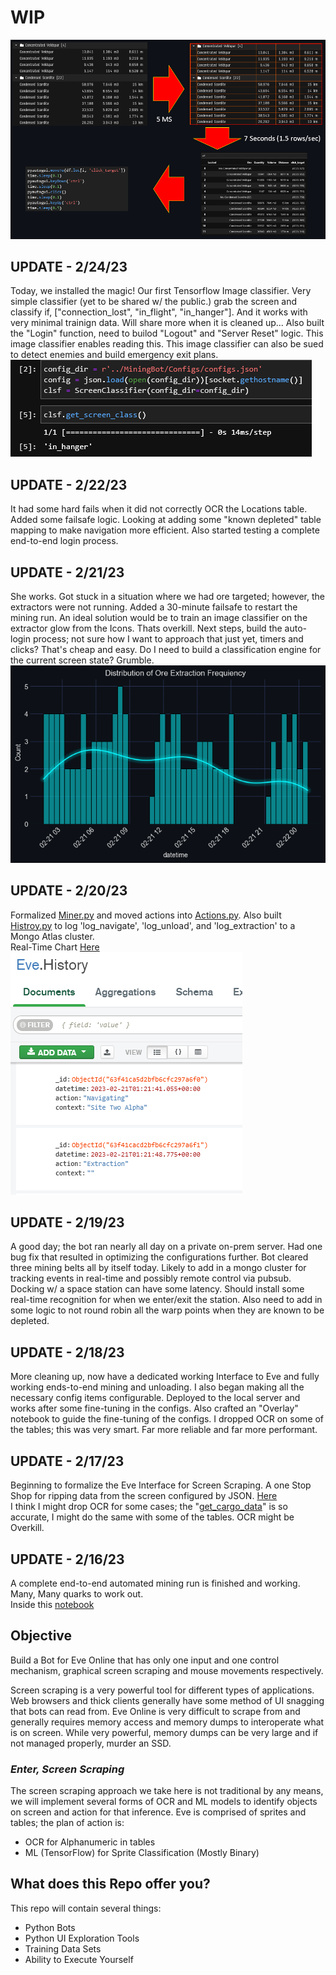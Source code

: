 #  WIP
![alt text](https://github.com/darkmatter2222/EVE-Online-Bot/blob/main/Images/banner.png)  

## UPDATE - 2/24/23
Today, we installed the magic! Our first Tensorflow Image classifier. Very simple classifier (yet to be shared w/ the public.) grab the screen and classify if, ["connection_lost", "in_flight", "in_hanger"]. And it works with very minimal trainign data. Will share more when it is cleaned up...  Also built the "Login" function, need to builod "Logout" and "Server Reset" logic. This image classifier enables reading this.  This image classifier can also be sued to detect enemies and build emergency exit plans.  
![](https://github.com/darkmatter2222/EVE-Online-Bot/blob/main/Images/state.png)

## UPDATE - 2/22/23  
It had some hard fails when it did not correctly OCR the Locations table. Added some failsafe logic. Looking at adding some "known depleted" table mapping to make navigation more efficient. Also started testing a complete end-to-end login process.

## UPDATE - 2/21/23  
She works. Got stuck in a situation where we had ore targeted; however, the extractors were not running. Added a 30-minute failsafe to restart the mining run. An ideal solution would be to train an image classifier on the extractor glow from the Icons. Thats overkill.  Next steps, build the auto-login process; not sure how I want to approach that just yet, timers and clicks? That's cheap and easy. Do I need to build a classification engine for the current screen state? Grumble. 
![](https://github.com/darkmatter2222/EVE-Online-Bot/blob/main/Images/extractionhistogram.png)  

## UPDATE - 2/20/23  
Formalized [Miner.py](https://github.com/darkmatter2222/EVE-Online-Bot/blob/main/MiningBot/Miner.py) and moved actions into [Actions.py](https://github.com/darkmatter2222/EVE-Online-Bot/blob/main/MiningBot/BotActions/Actions.py). Also built [Histroy.py](https://github.com/darkmatter2222/EVE-Online-Bot/blob/main/MiningBot/AuditHistory/History.py) to log 'log_navigate', 'log_unload', and 'log_extraction' to a Mongo Atlas cluster.  
Real-Time Chart [Here](https://charts.mongodb.com/charts-homeautomation-snhch/public/dashboards/63f41f3b-3f54-4fe9-847e-affaab662973)  
![](https://github.com/darkmatter2222/EVE-Online-Bot/blob/main/Images/mongo_histroy.png)

## UPDATE - 2/19/23  
A good day; the bot ran nearly all day on a private on-prem server. Had one bug fix that resulted in optimizing the configurations further. Bot cleared three mining belts all by itself today. Likely to add in a mongo cluster for tracking events in real-time and possibly remote control via pubsub. Docking w/ a space station can have some latency. Should install some real-time recognition for when we enter/exit the station. Also need to add in some logic to not round robin all the warp points when they are known to be depleted. 

## UPDATE - 2/18/23  
More cleaning up, now have a dedicated working Interface to Eve and fully working ends-to-end mining and unloading. I also began making all the necessary config items configurable. Deployed to the local server and works after some fine-tuning in the configs. Also crafted an "Overlay" notebook to guide the fine-tuning of the configs. 
I dropped OCR on some of the tables; this was very smart. Far more reliable and far more performant.  

## UPDATE - 2/17/23  
Beginning to formalize the Eve Interface for Screen Scraping. A one Stop Shop for ripping data from the screen configured by JSON. [Here](https://github.com/darkmatter2222/EVE-Online-Bot/blob/main/MiningBot/EveInterface/Interface.py)  
I think I might drop OCR for some cases; the "[get_cargo_data](https://github.com/darkmatter2222/EVE-Online-Bot/blob/9d1428ffa6042c1a8f6d826f4931190bc38bcb0b/MiningBot/EveInterface/Interface.py#L154)" is so accurate, I might do the same with some of the tables. OCR might be Overkill. 

## UPDATE - 2/16/23  
A complete end-to-end automated mining run is finished and working. Many, Many quarks to work out.   
Inside this [notebook](https://github.com/darkmatter2222/EVE-Online-Bot/blob/main/Experiment/SurveyScanResultsInit.ipynb)  








## Objective  
Build a Bot for Eve Online that has only one input and one control mechanism, graphical screen scraping and mouse movements respectively.  

Screen scraping is a very powerful tool for different types of applications. Web browsers and thick clients generally have some method of UI snagging that bots can read from. Eve Online is very difficult to scrape from and generally requires memory access and memory dumps to interoperate what is on screen. While very powerful, memory dumps can be very large and if not managed properly, murder an SSD.  

### *Enter, Screen Scraping*  
The screen scraping approach we take here is not traditional by any means, we will implement several forms of OCR and ML models to identify objects on screen and action for that inference. Eve is comprised of sprites and tables; the plan of action is:  
- OCR for Alphanumeric in tables  
- ML (TensorFlow) for Sprite Classification (Mostly Binary)  

## What does this Repo offer you?
This repo will contain several things: 
- Python Bots
- Python UI Exploration Tools
- Training Data Sets
- Ability to Execute Yourself

